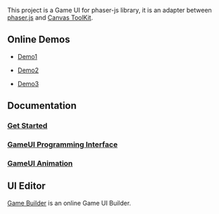 This project is a Game UI for phaser-js library, it is an adapter between [phaser.js](http://phaser.io/) and [Canvas ToolKit](https://github.com/drawapp8/cantk).

Online Demos
--------------------

* [Demo1](http://phaserjs.sinaapp.com/demo1/)

* [Demo2](http://phaserjs.sinaapp.com/demo2/)

* [Demo3](http://phaserjs.sinaapp.com/demo3/)

Documentation
--------------------
### [Get Started](https://github.com/drawapp8/gameui-for-phaser-js/wiki/GetStarted)

### [GameUI Programming Interface](https://github.com/drawapp8/gameui-common/wiki/GameUI-Programming-Interface)

### [GameUI Animation](https://github.com/drawapp8/gameui-common/wiki/GameUI-Animation)


UI Editor
--------------------

[Game Builder](http://gamebuilder.sinaapp.com/appedit.php) is an online Game UI Builder.


